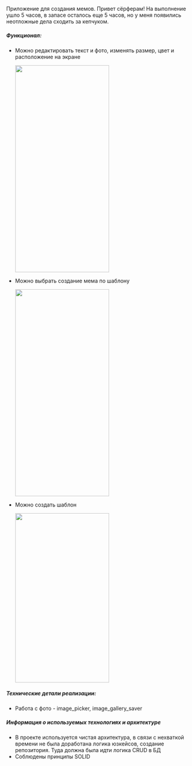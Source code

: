 Приложение для создания мемов. Привет сёрферам! На выполнение ушло 5 часов, в запасе осталось еще 5 часов, но у меня появились неотложные дела сходить за кепчуком. 

##### Функционал:

- Можно редактировать текст и фото, изменять размер, цвет и расположение на экране

  <img src="https://github.com/gsbkomar/MemAaaOk/assets/103882557/0f22d47b-c90c-4cfd-84f9-5aa0c1809dcc" width="250" height="550"/>

- Можно выбрать создание мема по шаблону
 
   <img src="https://github.com/gsbkomar/MemAaaOk/assets/103882557/f692b89b-2ee8-40a0-a636-cc08f06b3ae8" width="250" height="550"/>


- Можно создать шаблон

   <img src="https://github.com/gsbkomar/MemAaaOk/assets/103882557/b9fadab8-7c97-4e1f-9f94-025be013f6fb" width="250" height="450"/> 

##### Технические детали реализации:

- Работа с фото - image_picker, image_gallery_saver

##### Информация о используемых технологиях и архитектуре
- В проекте используется чистая архитектура, в связи с нехваткой времени не была доработана логика юзкейсов, создание репозитория. Туда должна была идти логика CRUD в БД
- Соблюдены принципы SOLID

